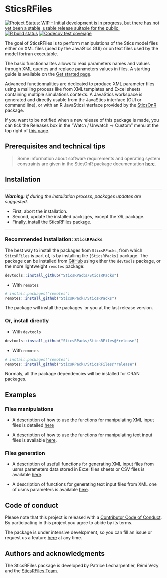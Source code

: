 
<!-- README.md is generated from README.Rmd. Please edit that file -->

# SticsRFiles

<!-- badges: start -->

[![Project Status: WIP – Initial development is in progress, but there
has not yet been a stable, usable release suitable for the
public.](https://www.repostatus.org/badges/latest/wip.svg)](https://www.repostatus.org/#wip)
[![R build
status](https://github.com/SticsRPacks/SticsRFiles/workflows/R-CMD-check/badge.svg)](https://github.com/SticsRPacks/SticsRFiles/actions)
[![Codecov test
coverage](https://codecov.io/gh/SticsRPacks/SticsRFiles/branch/master/graph/badge.svg)](https://codecov.io/gh/SticsRPacks/SticsRFiles?branch=master)
<!-- badges: end -->

The goal of SticsRFiles is to perform manipulations of the Stics model
files either on XML files (used by the JavaStics GUI) or on text files
used by the model fortran executable.

The basic functionnalites allows to read parameters names and values
through XML queries and replace parameters values in files. A starting
guide is available on the [Get started
page](https://sticsrpacks.github.io/SticsRFiles/articles/SticsRFiles.html).

Advanced functionnalities are dedicated to produce XML parameter files
using a mailing process like from XML templates and Excel sheets
containing multiple simulations contexts. A JavaStics workspace is
generated and directly usable from the JavaStics interface (GUI or
command line), or with an R JavaStics interface provided by the
[SticsOnR](https://SticsRPacks.github.io/SticsOnR) package.

If you want to be notified when a new release of this package is made,
you can tick the Releases box in the “Watch / Unwatch =\> Custom” menu
at the top right of [this
page](https://github.com/SticsRPacks/SticsRFiles).

## Prerequisites and technical tips

> Some information about software requirements and operating system
> constraints are given in the SticsOnR package documentation
> [here](https://sticsrpacks.github.io/SticsOnR).

## Installation

-----

***Warning:*** *If during the installation process, packages updates are
suggested.*

  - First, abort the installation.
  - Second, update the installed packages, except the `XML` package.
  - Finally, install the SticsRFiles package.

-----

### Recommended installation: `SticsRPacks`

The best way to install the packages from `SticsRPacks`, from which
`SticsRFiles` is part of, is by installing the `[SticsRPacks]` package.
The package can be installed from [GitHub](https://github.com/) using
either the `devtools` package, or the more lightweight `remotes`
package:

``` r
devtools::install_github("SticsRPacks/SticsRPacks")
```

  - With `remotes`

<!-- end list -->

``` r
# install.packages("remotes")
remotes::install_github("SticsRPacks/SticsRPacks")
```

The package will install the packages for you at the last release
version.

### Or, install directly

  - With `devtools`

<!-- end list -->

``` r
devtools::install_github("SticsRPacks/SticsRFiles@*release")
```

  - With `remotes`

<!-- end list -->

``` r
# install.packages("remotes")
remotes::install_github("SticsRPacks/SticsRFiles@*release")
```

Normaly, all the package dependencies will be installed for CRAN
packages.

## Examples

### Files manipulations

  - A description of how to use the functions for manipulating XML input
    files is detailed
    [here](https://sticsrpacks.github.io/SticsRFiles/articles/Manipulating_Stics_XML_files.html)

  - A description of how to use the functions for manipulating text
    input files is available
    [here](https://sticsrpacks.github.io/SticsRFiles/articles/Manipulating_Stics_text_files).

### Files generation

  - A description of usefull functions for generating XML input files
    from usms parameters data stored in Excel files sheets or CSV files
    is available
    [here](https://sticsrpacks.github.io/SticsRFiles/articles/Generating_Stics_XML_files.html).

  - A description of functions for generating text input files from XML
    one of usms parameters is available
    [here](https://sticsrpacks.github.io/SticsRFiles/articles/Generating_Stics_text_files.html).

## Code of conduct

Please note that this project is released with a [Contributor Code of
Conduct](CODE_OF_CONDUCT.md). By participating in this project you agree
to abide by its terms.

The package is under intensive development, so you can fill an issue or
request us a feature
[here](https://github.com/SticsRPacks/SticsRFiles/issues) at any time.

## Authors and acknowledgments

The SticsRFiles package is developed by Patrice Lecharpentier, Rémi Vezy
and the [SticsRFiles
Team](https://github.com/orgs/SticsRPacks/teams/sticsrfiles).
